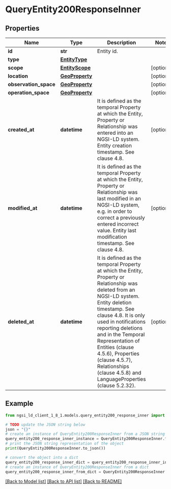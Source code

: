 # QueryEntity200ResponseInner


## Properties

Name | Type | Description | Notes
------------ | ------------- | ------------- | -------------
**id** | **str** | Entity id.  | 
**type** | [**EntityType**](EntityType.md) |  | 
**scope** | [**EntityScope**](EntityScope.md) |  | [optional] 
**location** | [**GeoProperty**](GeoProperty.md) |  | [optional] 
**observation_space** | [**GeoProperty**](GeoProperty.md) |  | [optional] 
**operation_space** | [**GeoProperty**](GeoProperty.md) |  | [optional] 
**created_at** | **datetime** | It is defined as the temporal Property at which the Entity, Property or Relationship was entered into an NGSI-LD system.  Entity creation timestamp. See clause 4.8.  | [optional] 
**modified_at** | **datetime** | It is defined as the temporal Property at which the Entity, Property or Relationship was last modified in an NGSI-LD system, e.g. in order to correct a previously entered incorrect value.  Entity last modification timestamp. See clause 4.8.  | [optional] 
**deleted_at** | **datetime** | It is defined as the temporal Property at which the Entity, Property or Relationship was deleted from an NGSI-LD system.  Entity deletion timestamp. See clause 4.8. It is only used in notifications reporting deletions and in the Temporal Representation of Entities (clause 4.5.6), Properties (clause 4.5.7), Relationships (clause 4.5.8) and LanguageProperties (clause 5.2.32).  | [optional] 

## Example

```python
from ngsi_ld_client_1_8_1.models.query_entity200_response_inner import QueryEntity200ResponseInner

# TODO update the JSON string below
json = "{}"
# create an instance of QueryEntity200ResponseInner from a JSON string
query_entity200_response_inner_instance = QueryEntity200ResponseInner.from_json(json)
# print the JSON string representation of the object
print(QueryEntity200ResponseInner.to_json())

# convert the object into a dict
query_entity200_response_inner_dict = query_entity200_response_inner_instance.to_dict()
# create an instance of QueryEntity200ResponseInner from a dict
query_entity200_response_inner_from_dict = QueryEntity200ResponseInner.from_dict(query_entity200_response_inner_dict)
```
[[Back to Model list]](../README.md#documentation-for-models) [[Back to API list]](../README.md#documentation-for-api-endpoints) [[Back to README]](../README.md)


